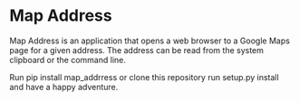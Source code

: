 # Map Address
Map Address is an application that opens a web browser to a Google Maps page for a given
address. 
The address can be read from the system clipboard or the command line.

 Run pip install map_addrress or clone  this repository run setup.py install
and have a happy adventure.